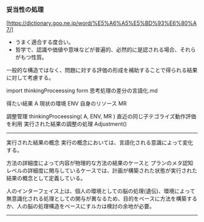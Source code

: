 
###  妥当性の処理

[https://dictionary.goo.ne.jp/word/%E5%A6%A5%E5%BD%93%E6%80%A7/]

- うまく適合する度合い。
- 哲学で、認識や価値や意味などが普遍的、必然的に是認される場合、それらがもつ性質。


一般的な構造ではなく、問題に対する評価の形成を補助することで得られる結果に対して考慮する。

import thinkingProceessing form 思考処理の差分の言語化.md


得たい結果 A
現状の環境 ENV
自身のリソース MR

調整管理
  thinkingProceessing( A, ENV, MR )
  直近の同じ子テゴライズ動作評価を利用
  実行された結果の調整の処理 Adjustment()

----------
実行された結果の概念
実行の概念においては、言語化される意識によって変化する。

方法の詳細度によって内容が物理的な方法の結果のケースと
プランのメタ認知レベルの詳細度に関与しているケースでは、計画が構築された状態が実行された結果の概念として定義している。

人のインターフェイス上は、個人の環境としての脳の処理(遺伝)、環境によって無意識化される処理としての関与が異なるため、目的をベースに方法を構築するか、人の脳の処理構造をベースにすルカは検討の余地が必要。

----------
